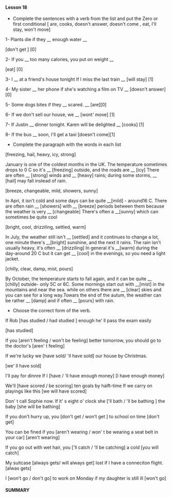 #### Lesson 18

- Complete the sentences with a verb from the list
and put the Zero or first conditional 
[ are, cooks, doesn't answer, doesn't come , eat, I'll stay, won't move]

1- Plants die if they __ enough water __

[don't get ] [0]

2- If you __ too many calories, you put on weight __

[eat] [0]

3- I __ at a friend's house tonight If I miss the last train __
[will stay] [1]

4- My sister __ her phone if she's watching a film on TV __
[doesn't answer][0]

5- Some dogs bites if they __ scared. __
[are][0]

6- If we don't sell our house, we __ 
[wont' move] [1]

7- If Justin __ dinner tonight.
Karen will be delighted __
[cooks] [1]

8- If the bus __ soon, I'll get a taxi
[doesn't come][1]


- Complete the paragraph with the words in each list

[freezing, hail, heavy, icy, strong]

January is one of the coldest months in the UK.
The temperature sometimes drops to 0 C so it's __ [freezing]
outside, and the roads are __ [icy]
There are often __ [strong] winds and __ [heavy] rains; during some storms,
__ [hail] may fall instead of rain.

[breeze, changeable, mild, showers, sunny]

In Apri, it isn't cold and some days can be quite __[mild] - around16 C. There are often
rain __ [showers] with __ [breeze] periods between them because the weather is very __ [changeable]
There's often a __[sunny] which can sometimes be quite cool

[bright, cool, drizziling, settled, warm]

In July, the weather still isn't __ [settled] and it continues to change a lot, one minute there's
__[bright] sunshine, and the next it rains. The rain isn't usually heavy, it's often __ [drizziling]
In general it's __[warm] during the day-around 20 C but it can get __ [cool] in the evenings, so you need
a light jacket.

[chilly, clear, damp, mist, pours]

By October, the temperature starts to fall again, and it can be quite __ [chilly] outside- only 5C or 6C. Some 
mornings start out with __[mist] in the mountains and near the sea.
while on others there are __ [clear] skies and you can see for a long way.Towars the end of the autum, 
the weather can be rather __ [damp] and if often __ [pours] with rain.

- Choose the correct form of the verb.

If Rob [has studied / had studied ] enough he' ll pass the exam easily

[has studied]

If you [aren't feeling / won't  be feeling] better tomorrow, you should go to the doctor's
[aren' t feeling]

If we're lucky we [have sold/ 'll have sold] our house by Christmas.

[we' ll have sold]

I'll pay for dinnre If I [have / 'll have enough money]
[I have enough money]

We'll [have scored / be scoring] ten goals by halft-time If we carry on playings like this
[we will have scored]

Don' t call Sophie now. If it' s eight o' clock she ['ll bath / 'll be bathing ] the baby
[she will be bathing]

If you don't hurry up, you [don't get / won't get ] to school on time
[don't get]

You can be fined if you [aren't wearing /  won' t be wearing a seat belt in your car]
[aren't wearing]

If you go out with wet hair, you ['ll catch / 'll be catching] a cold
[you will catch]

My suitcase [always gets/ will always get] lost if I have a conneciton flight.
[alwas gets]

I [won't go / don't go] to work on Monday if my daughter is still ill
[won't go]

#### SUMMARY


